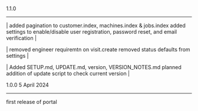 1.1.0
****************************************************************************************************
|
added pagination to customer.index, machines.index & jobs.index
added settings to enable/disable user registration, password reset, and email verification
|

|
removed engineer requiremtn on visit.create
removed status defaults from settings
|

|
Added SETUP.md, UPDATE.md, version, VERSION_NOTES.md
planned addition of update script to check current version
|

1.0.0   5 April 2024
****************************************************************************************************
first release of portal